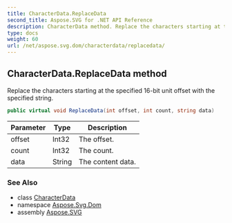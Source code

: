 ```yaml
---
title: CharacterData.ReplaceData
second_title: Aspose.SVG for .NET API Reference
description: CharacterData method. Replace the characters starting at the specified 16-bit unit offset with the specified string
type: docs
weight: 60
url: /net/aspose.svg.dom/characterdata/replacedata/
---
```

## CharacterData.ReplaceData method

Replace the characters starting at the specified 16-bit unit offset with the specified string.

```csharp
public virtual void ReplaceData(int offset, int count, string data)
```

| Parameter | Type | Description |
| --- | --- | --- |
| offset | Int32 | The offset. |
| count | Int32 | The count. |
| data | String | The content data. |

### See Also

* class [CharacterData](../)
* namespace [Aspose.Svg.Dom](../../characterdata/)
* assembly [Aspose.SVG](../../../)
